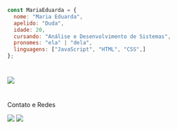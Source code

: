 
<div align="left"
<a href="https://github.com/Eduardacode">
  
```javascript
const MariaEduarda = {
  nome: "Maria Eduarda",
  apelido: "Duda",
  idade: 20,
  cursando: "Análise e Desenvolvimento de Sistemas",
  pronomes: "ela" | "dela",
  linguagens: ["JavaScript", "HTML", "CSS",]
};
```

</div>

#
<img src="https://github-readme-stats.vercel.app/api/top-langs/?username=Eduardacode&theme=midnight-purple">


 #
 <p> Contato e Redes</p>
  <a href="https://www.linkedin.com/in/maria-eduarda-moreira-148086177" target="_blank"><img src="https://img.shields.io/badge/-LinkedIn-%230077B5?style=for-the-badge&logo=linkedin&logoColor=white" target="_blank"></a>
  <a href = "mailto:eduardamoreiracode@gmail.com"><img src="https://img.shields.io/badge/-Gmail-%23333?style=for-the-badge&logo=gmail&logoColor=white" target="_blank"></a>
